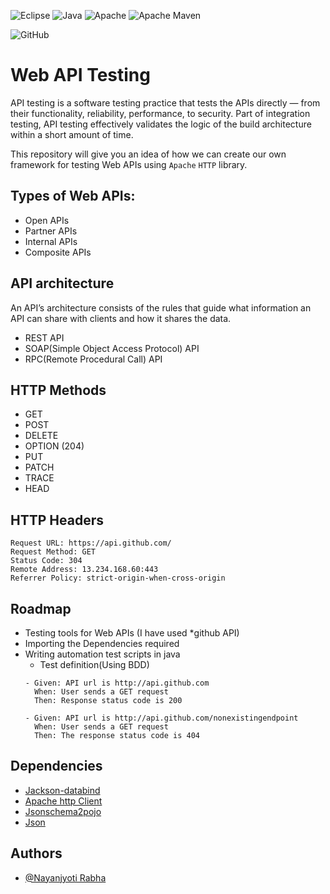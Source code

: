 
![Eclipse](https://img.shields.io/badge/Eclipse-FE7A16.svg?style=for-the-badge&logo=Eclipse&logoColor=white) 
![Java](https://img.shields.io/badge/java-%23ED8B00.svg?style=for-the-badge&logo=java&logoColor=white)
![Apache](https://img.shields.io/badge/apache-%23D42029.svg?style=for-the-badge&logo=apache&logoColor=white)
![Apache Maven](https://img.shields.io/badge/Apache%20Maven-C71A36?style=for-the-badge&logo=Apache%20Maven&logoColor=white)

![GitHub](https://img.shields.io/badge/github-%23121011.svg?style=for-the-badge&logo=github&logoColor=white)

# Web API Testing

API testing is a software testing practice that tests the APIs directly — from their functionality, reliability, performance, to security. Part of integration testing, API testing effectively validates the logic of the build architecture within a short amount of time.

This repository will give you an idea of how we can create our own framework for testing Web APIs using `Apache` `HTTP` library.

## Types of Web APIs:
* Open APIs
* Partner APIs
* Internal APIs
* Composite APIs

## API architecture
An API’s architecture consists of the rules that guide what information an API can share with clients and how it shares the data.
* REST API
* SOAP(Simple Object Access Protocol) API
* RPC(Remote Procedural Call) API

## HTTP Methods
- GET
- POST
- DELETE
- OPTION (204)
- PUT
- PATCH
- TRACE
- HEAD

## HTTP Headers
```
Request URL: https://api.github.com/
Request Method: GET
Status Code: 304 
Remote Address: 13.234.168.60:443
Referrer Policy: strict-origin-when-cross-origin

```




## Roadmap

- Testing tools for Web APIs (I have used *github API)
- Importing the Dependencies required 
- Writing automation test scripts in java 
    - Test definition(Using BDD)
    ```
    - Given: API url is http://api.github.com
      When: User sends a GET request
      Then: Response status code is 200

    - Given: API url is http://api.github.com/nonexistingendpoint
      When: User sends a GET request
      Then: The response status code is 404

    ```

## Dependencies
- [Jackson-databind](https://mvnrepository.com/artifact/com.fasterxml.jackson.core/jackson-databind)
- [Apache http Client](https://mvnrepository.com/artifact/org.apache.httpcomponents/httpclient)
- [Jsonschema2pojo](https://github.com/joelittlejohn/jsonschema2pojo)
- [Json](https://mvnrepository.com/artifact/org.json/json)
## Authors

- [@Nayanjyoti Rabha](https://www.github.com/Git-Nayanjyoti)

